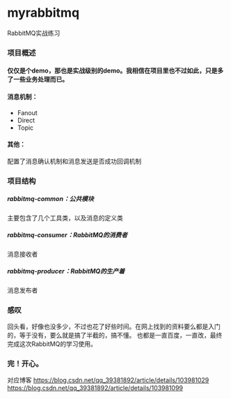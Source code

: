 # myrabbitmq
RabbitMQ实战练习


### 项目概述
#### 仅仅是个demo，那也是实战级别的demo。我相信在项目里也不过如此，只是多了一些业务处理而已。
#### 消息机制：
- Fanout
- Direct
- Topic
#### 其他：
配置了消息确认机制和消息发送是否成功回调机制
### 项目结构
##### rabbitmq-common：公共模块
主要包含了几个工具类，以及消息的定义类


##### rabbitmq-consumer：RabbitMQ的消费者
消息接收者

##### rabbitmq-producer：RabbitMQ的生产着
消息发布者

### 感叹
回头看，好像也没多少，不过也花了好些时间。在网上找到的资料要么都是入门的，等于没有，要么就是搞了半截的，搞不懂。
也都是一直百度，一直改，最终完成这次RabbitMQ的学习使用。</br>


### 完！开心。

对应博客
https://blog.csdn.net/qq_39381892/article/details/103981029</br>
https://blog.csdn.net/qq_39381892/article/details/103981099
